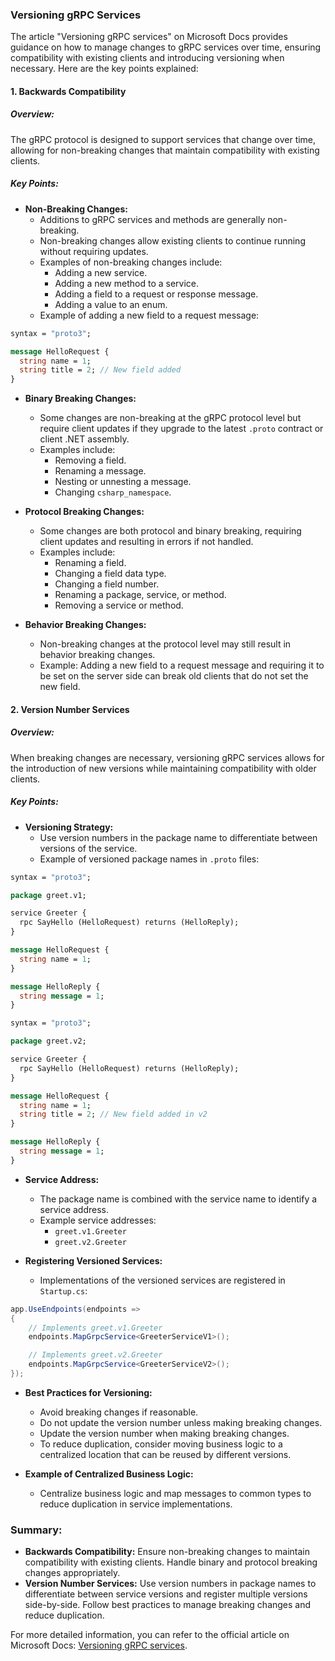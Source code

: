 ### Versioning gRPC Services

The article "Versioning gRPC services" on Microsoft Docs provides guidance on how to manage changes to gRPC services over time, ensuring compatibility with existing clients and introducing versioning when necessary. Here are the key points explained:

#### 1. Backwards Compatibility

##### Overview:
The gRPC protocol is designed to support services that change over time, allowing for non-breaking changes that maintain compatibility with existing clients.

##### Key Points:
- **Non-Breaking Changes:**
  - Additions to gRPC services and methods are generally non-breaking.
  - Non-breaking changes allow existing clients to continue running without requiring updates.
  - Examples of non-breaking changes include:
    - Adding a new service.
    - Adding a new method to a service.
    - Adding a field to a request or response message.
    - Adding a value to an enum.
  - Example of adding a new field to a request message:

```protobuf name=greet.proto
syntax = "proto3";

message HelloRequest {
  string name = 1;
  string title = 2; // New field added
}
```

- **Binary Breaking Changes:**
  - Some changes are non-breaking at the gRPC protocol level but require client updates if they upgrade to the latest `.proto` contract or client .NET assembly.
  - Examples include:
    - Removing a field.
    - Renaming a message.
    - Nesting or unnesting a message.
    - Changing `csharp_namespace`.

- **Protocol Breaking Changes:**
  - Some changes are both protocol and binary breaking, requiring client updates and resulting in errors if not handled.
  - Examples include:
    - Renaming a field.
    - Changing a field data type.
    - Changing a field number.
    - Renaming a package, service, or method.
    - Removing a service or method.

- **Behavior Breaking Changes:**
  - Non-breaking changes at the protocol level may still result in behavior breaking changes.
  - Example: Adding a new field to a request message and requiring it to be set on the server side can break old clients that do not set the new field.

#### 2. Version Number Services

##### Overview:
When breaking changes are necessary, versioning gRPC services allows for the introduction of new versions while maintaining compatibility with older clients.

##### Key Points:
- **Versioning Strategy:**
  - Use version numbers in the package name to differentiate between versions of the service.
  - Example of versioned package names in `.proto` files:

```protobuf name=greet.v1.proto
syntax = "proto3";

package greet.v1;

service Greeter {
  rpc SayHello (HelloRequest) returns (HelloReply);
}

message HelloRequest {
  string name = 1;
}

message HelloReply {
  string message = 1;
}
```

```protobuf name=greet.v2.proto
syntax = "proto3";

package greet.v2;

service Greeter {
  rpc SayHello (HelloRequest) returns (HelloReply);
}

message HelloRequest {
  string name = 1;
  string title = 2; // New field added in v2
}

message HelloReply {
  string message = 1;
}
```

- **Service Address:**
  - The package name is combined with the service name to identify a service address.
  - Example service addresses:
    - `greet.v1.Greeter`
    - `greet.v2.Greeter`

- **Registering Versioned Services:**
  - Implementations of the versioned services are registered in `Startup.cs`:

```csharp name=Startup.cs
app.UseEndpoints(endpoints =>
{
    // Implements greet.v1.Greeter
    endpoints.MapGrpcService<GreeterServiceV1>();

    // Implements greet.v2.Greeter
    endpoints.MapGrpcService<GreeterServiceV2>();
});
```

- **Best Practices for Versioning:**
  - Avoid breaking changes if reasonable.
  - Do not update the version number unless making breaking changes.
  - Update the version number when making breaking changes.
  - To reduce duplication, consider moving business logic to a centralized location that can be reused by different versions.

- **Example of Centralized Business Logic:**
  - Centralize business logic and map messages to common types to reduce duplication in service implementations.

### Summary:

- **Backwards Compatibility:** Ensure non-breaking changes to maintain compatibility with existing clients. Handle binary and protocol breaking changes appropriately.
- **Version Number Services:** Use version numbers in package names to differentiate between service versions and register multiple versions side-by-side. Follow best practices to manage breaking changes and reduce duplication.

For more detailed information, you can refer to the official article on Microsoft Docs: [Versioning gRPC services](https://docs.microsoft.com/en-us/aspnet/core/grpc/versioning).